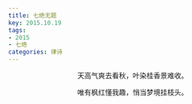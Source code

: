 ```yaml
---
title: 七绝无题
key: 2015.10.19
tags: 
- 2015
- 七绝
categories: 律诗
---
```


<p align="center">天高气爽去看秋，叶染桂香景难收。
</p>
<p align="center">唯有枫红懂我趣，悄当梦境挂枝头。
</p>
